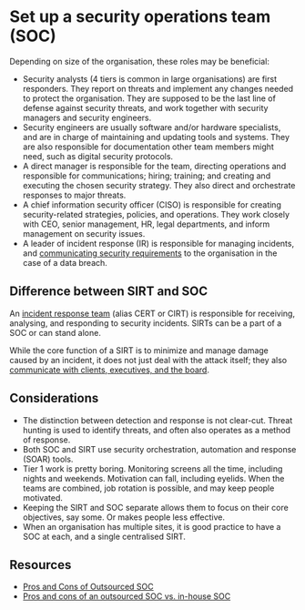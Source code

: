 # Set up a security operations team (SOC)

Depending on size of the organisation, these roles may be beneficial:

* Security analysts (4 tiers is common in large organisations) are first responders. They report on threats and implement any changes needed to protect the organisation. They are supposed to be the last line of defense against security threats, and work together with security managers and security engineers.
* Security engineers are usually software and/or hardware specialists, and are in charge of maintaining and updating tools and systems. They are also responsible for documentation other team members might need, such as digital security protocols.
* A direct manager is responsible for the team, directing operations and responsible for communications; hiring; training; and creating and executing the chosen security strategy. They also direct and orchestrate responses to major threats.
* A chief information security officer (CISO) is responsible for creating security-related strategies, policies, and operations. They work closely with CEO, senior management, HR, legal departments, and inform management on security issues.
* A leader of incident response (IR) is responsible for managing incidents, and [communicating security requirements](../teaming/blue/communications.md) to the organisation in the case of a data breach.

## Difference between SIRT and SOC

An [incident response team](sirt.md) (alias CERT or CIRT) is responsible for receiving, analysing, and responding to 
security incidents. SIRTs can be a part of a SOC or can stand alone.

While the core function of a SIRT is to minimize and manage damage caused by an incident, it does not just deal with 
the attack itself; they also [communicate with clients, executives, and the board](../teaming/blue/communications.md).

## Considerations

* The distinction between detection and response is not clear-cut. Threat hunting is used to identify threats, 
and often also operates as a method of response.
* Both SOC and SIRT use security orchestration, automation and response (SOAR) tools.
* Tier 1 work is pretty boring. Monitoring screens all the time, including nights and weekends. Motivation can fall, 
including eyelids. When the teams are combined, job rotation is possible, and may keep people motivated.
* Keeping the SIRT and SOC separate allows them to focus on their core objectives, say some. Or makes people less effective.
* When an organisation has multiple sites, it is good practice to have a SOC at each, and a single centralised SIRT.

## Resources

* [Pros and Cons of Outsourced SOC](https://www.datashieldprotect.com/blog/pros-and-cons-of-an-outsourced-soc)
* [Pros and cons of an outsourced SOC vs. in-house SOC](https://www.techtarget.com/searchsecurity/tip/In-house-vs-outsourced-cybersecurity-operations-center-capabilities)
